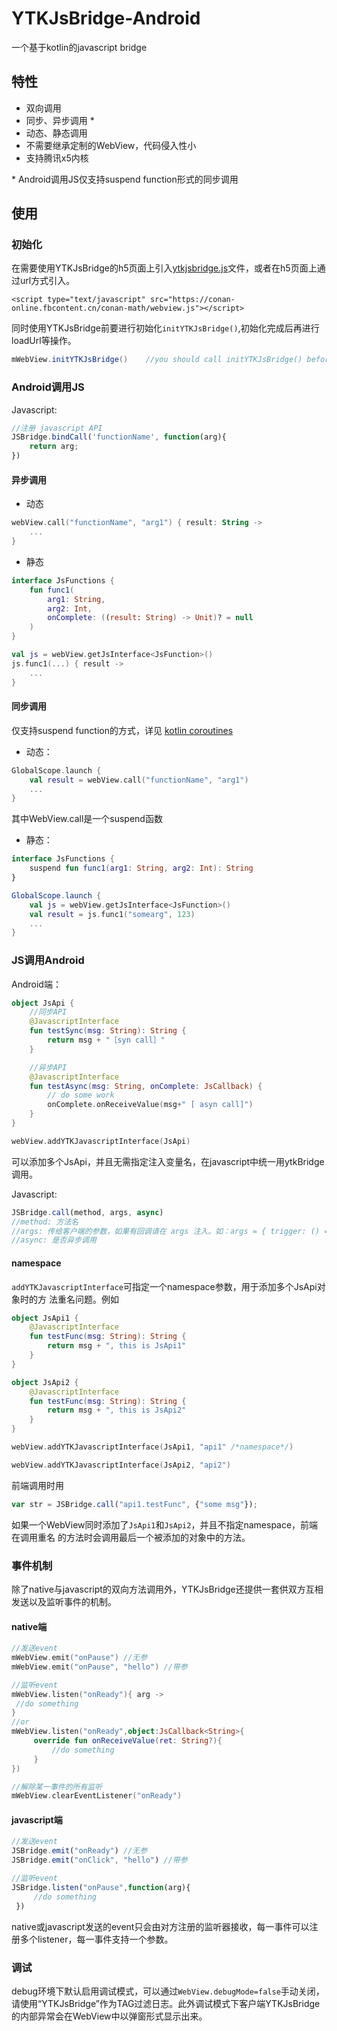 # YTKJsBridge-Android

一个基于kotlin的javascript bridge

## 特性

* 双向调用
* 同步、异步调用 \*
* 动态、静态调用
* 不需要继承定制的WebView，代码侵入性小
* 支持腾讯x5内核

\* Android调用JS仅支持suspend function形式的同步调用

## 使用

### 初始化

在需要使用YTKJsBridge的h5页面上引入[ytkjsbridge.js](https://github.com/yuantiku/YTKJsBridge-Android/blob/master/YTKJsBridge/ytkjsbridge/ytkjsbridge.js)文件，或者在h5页面上通过url方式引入。

```http
<script type="text/javascript" src="https://conan-online.fbcontent.cn/conan-math/webview.js"></script>
```

同时使用YTKJsBridge前要进行初始化`initYTKJsBridge()`,初始化完成后再进行loadUrl等操作。

```java
mWebView.initYTKJsBridge()    //you should call initYTKJsBridge() before using loadUrl()
```

### Android调用JS

Javascript:

```javascript
//注册 javascript API
JSBridge.bindCall('functionName', function(arg){
    return arg;
})
```

#### 异步调用

* 动态

```kotlin
webView.call("functionName", "arg1") { result: String ->
    ...
}
```

* 静态

```kotlin
interface JsFunctions {
    fun func1(
        arg1: String,
        arg2: Int,
        onComplete: ((result: String) -> Unit)? = null
    )
}

val js = webView.getJsInterface<JsFunction>()
js.func1(...) { result ->
    ...
}
```

#### 同步调用

仅支持suspend function的方式，详见
[kotlin coroutines](https://kotlinlang.org/docs/reference/coroutines-overview.html)

* 动态：

```kotlin
GlobalScope.launch {
    val result = webView.call("functionName", "arg1")
    ...
}
```

其中WebView.call是一个suspend函数

* 静态：

```kotlin
interface JsFunctions {
    suspend fun func1(arg1: String, arg2: Int): String
}

GlobalScope.launch {
    val js = webView.getJsInterface<JsFunction>()
    val result = js.func1("somearg", 123)
    ...
}
```

### JS调用Android

Android端：

```kotlin
object JsApi {
    //同步API
    @JavascriptInterface
    fun testSync(msg: String): String {
        return msg + "［syn call］"
    }

    //异步API
    @JavascriptInterface
    fun testAsync(msg: String, onComplete: JsCallback) {
        // do some work
        onComplete.onReceiveValue(msg+" [ asyn call]")
    }
}

webView.addYTKJavascriptInterface(JsApi)
```

可以添加多个JsApi，并且无需指定注入变量名，在javascript中统一用ytkBridge调用。

Javascript:

```javascript
JSBridge.call(method, args, async)
//method: 方法名
//args: 传给客户端的参数，如果有回调请在 args 注入。如：args = { trigger: () => {} }
//async: 是否异步调用
```

#### namespace

`addYTKJavascriptInterface`可指定一个namespace参数，用于添加多个JsApi对象时的方
法重名问题。例如

```kotlin
object JsApi1 {
    @JavascriptInterface
    fun testFunc(msg: String): String {
        return msg + ", this is JsApi1"
    }
}

object JsApi2 {
    @JavascriptInterface
    fun testFunc(msg: String): String {
        return msg + ", this is JsApi2"
    }
}

webView.addYTKJavascriptInterface(JsApi1, "api1" /*namespace*/)

webView.addYTKJavascriptInterface(JsApi2, "api2")
```

前端调用时用

```javascript
var str = JSBridge.call("api1.testFunc", {"some msg"});
```

如果一个WebView同时添加了`JsApi1`和`JsApi2`，并且不指定namespace，前端在调用重名
的方法时会调用最后一个被添加的对象中的方法。

### 事件机制

除了native与javascript的双向方法调用外，YTKJsBridge还提供一套供双方互相发送以及监听事件的机制。

#### native端

```kotlin
//发送event
mWebView.emit("onPause") //无参
mWebView.emit("onPause", "hello") //带参

//监听event
mWebView.listen("onReady"){ arg ->
 //do something
}
//or
mWebView.listen("onReady",object:JsCallback<String>{
     override fun onReceiveValue(ret: String?){
         //do something
     }
})

//解除某一事件的所有监听
mWebView.clearEventListener("onReady")
```

#### javascript端

```javascript
//发送event
JSBridge.emit("onReady") //无参
JSBridge.emit("onClick", "hello") //带参

//监听event
JSBridge.listen("onPause",function(arg){
     //do something
 })
```

native或javascript发送的event只会由对方注册的监听器接收，每一事件可以注册多个listener，每一事件支持一个参数。

### 调试

debug环境下默认启用调试模式，可以通过`WebView.debugMode=false`手动关闭，请使用“YTKJsBridge”作为TAG过滤日志。此外调试模式下客户端YTKJsBridge的内部异常会在WebView中以弹窗形式显示出来。

